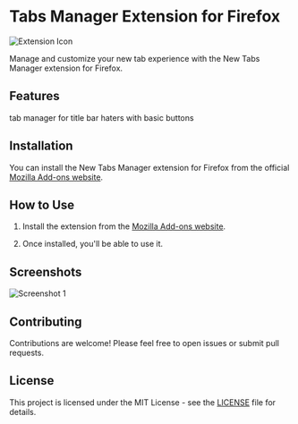 # Tabs Manager Extension for Firefox

![Extension Icon]([extension-icon.png](https://github.com/dhanushl0l/display-all-open-tabs/blob/main/tab-icon.png))

Manage and customize your new tab experience with the New Tabs Manager extension for Firefox.

## Features
tab manager for title bar haters with basic buttons

## Installation

You can install the New Tabs Manager extension for Firefox from the official [Mozilla Add-ons website](https://addons.mozilla.org/firefox/extensions/).

## How to Use

1. Install the extension from the [Mozilla Add-ons website](https://addons.mozilla.org/firefox/extensions/).

2. Once installed, you'll be able to use it.

## Screenshots

![Screenshot 1]((https://addons.mozilla.org/user-media/previews/thumbs/288/288029.jpg?modified=1695644815))

## Contributing

Contributions are welcome! Please feel free to open issues or submit pull requests.

## License

This project is licensed under the MIT License - see the [LICENSE](LICENSE) file for details.
